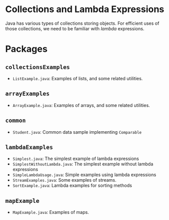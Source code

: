 # Collections and Lambda Expressions
Java has various types of collections storing objects.
For efficient uses of those collections, we need to be familiar with *lambda* expressions.
# Packages
## `collectionsExamples`
- `ListExample.java`: Examples of lists, and some related utilities.
## `arrayExamples`
- `ArrayExample.java`: Examples of arrays, and some related utilities.
## `common`
- `Student.java`:  Common data sample implementing `Comparable`
## `lambdaExamples`
- `Simplest.java`: The simplest example of lambda expressions
- `SimplestWithoutLambda.java`: The simplest example without lambda expressions
- `SimpleLambdaUsage.java`: Simple examples using lambda expressions
- `StreamExamples.java`:  Some examples of streams.
- `SortExample.java`:  Lambda examples for sorting methods
## `mapExample`
- `MapExample.java`:  Examples of maps.